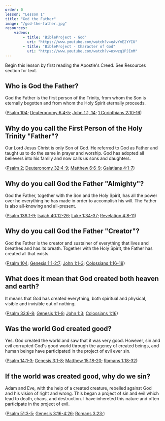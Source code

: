 ```yaml
---
order: 0
lesson: "Lesson 1"
title: "God the Father"
image: "/god-the-father.jpg"
resources:
    videos:
        - title: "BibleProject - God"
          uri: "https://www.youtube.com/watch?v=eAvYmE2YYIU"
        - title: "BibleProject - Character of God"
          uri: "https://www.youtube.com/watch?v=nxwzq1PJImM"
---
```


Begin this lesson by first reading the Apostle's Creed. See Resources section for text.

## Who is God the Father?

God the Father is the first person of the Trinity, from whom the Son is eternally begotten and from whom the Holy Spirit eternally proceeds.

([Psalm 104](https://www.biblegateway.com/passage/?search=Psalm%20104&version=NIV); [Deuteronomy 6:4-5](); [John 1:1, 14](); [1 Corinthians 2:10-16]())

## Why do you call the First Person of the Holy Trinity "Father"?

Our Lord Jesus Christ is only Son of God. He referred to God as Father and taught us to do the same in prayer and worship. God has adopted all believers into his family and now calls us sons and daughters.

([Psalm 2](); [Deuteronomy 32:4-9](); [Matthew 6:6-9](); [Galatians 4:1-7]())

## Why do you call God the Father "Almighty"?

God the Father, together with the Son and the Holy Spirit, has all the power over he everything he has made in order to accomplish his will. The Father is also all-knowing and all-present.

([Psalm 139:1-9](); [Isaiah 40:12-26](); [Luke 1:34-37](); [Revelation 4:8-11]())

## Why do you call God the Father "Creator"?

God the Father is the creator and sustainer of everything that lives and breathes and has its breath. Together with the Holy Spirit, the Father has created all that exists.

([Psalm 104](); [Genesis 1:1-2:7](); [John 1:1-3](); [Colossians 1:16-18]())

## What does it mean that God created both heaven and earth?

It means that God has created everything, both spiritual and physical, visible and invisible out of nothing.

([Psalm 33:6-8](); [Genesis 1:1-8](); [John 1:3](); [Colossians 1:16]())

## Was the world God created good?

Yes. God created the world and saw that it was very good. However, sin and evil corrupted God's good world through the agency of created beings, and human beings have participated in the project of evil ever sin.

([Psalm 14:1-3](); [Genesis 3:1-8](); [Matthew 15:18-20](); [Romans 1:18-32]())

## If the world was created good, why do we sin?

Adam and Eve, with the help of a created creature, rebelled against God and his vision of right and wrong. This began a project of sin and evil which lead to death, chaos, and destruction. I have inhereted this nature and often participate in the project of evil.

([Psalm 51:3-5](); [Genesis 3:16-4:26](); [Romans 3:23]();)
